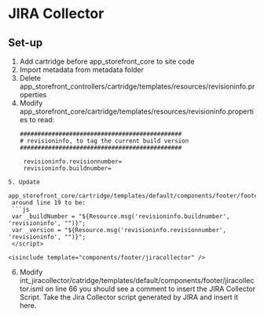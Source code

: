 # JIRA Collector

## Set-up
1. Add cartridge before app_storefront_core to site code
2. Import metadata from metadata folder
3. Delete app_storefront_controllers/cartridge/templates/resources/revisioninfo.properties
4. Modify
   app_storefront_core/cartridge/templates/resources/revisioninfo.properties to
   read:
   ```
   ##############################################
   # revisioninfo, to tag the current build version
   ##############################################

    revisioninfo.revisionnumber=
    revisioninfo.buildnumber=
  ```
5. Update
   app_storefront_core/cartridge/templates/default/components/footer/footer_UI.isml
   around line 19 to be:
   ```js
   var _buildNumber = "${Resource.msg('revisioninfo.buildnumber', 'revisioninfo', "")}";
   var _version = "${Resource.msg('revisioninfo.revisionnumber', 'revisioninfo', "")}";
   </script>

  <isinclude template="components/footer/jiracollector" />
  ```
6. Modify
   int_jiracollector/catridge/templates/default/components/footer/jiracollector.isml
   on line 66 you should see a comment to insert the JIRA Collector Script. Take
   the Jira Collector script generated by JIRA and insert it here.
